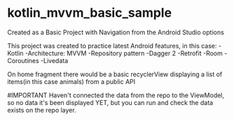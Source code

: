 # kotlin_mvvm_basic_sample

Created as a Basic Project with Navigation from the Android Studio options

This project was created to practice latest Android features, in this case:
    -Kotlin
    -Architecture: MVVM
    -Repository pattern
    -Dagger 2
    -Retrofit
    -Room
    -Coroutines
    -Livedata
    
On home fragment there would be a basic recyclerView displaying a list of items(in this case animals) from a public API

#IMPORTANT
Haven't connected the data from the repo to the ViewModel, so no data it's been displayed YET, but you can run and check the data exists on the repo layer.